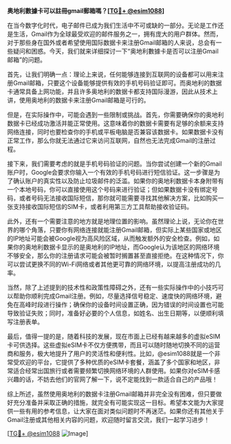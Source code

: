 **奥地利數據卡可以註冊gmail郵箱嗎？[[TG💪+ @esim1088](https://t.me/s/esim1088)]**

在当今数字化时代，电子邮件已成为我们生活中不可或缺的一部分。无论是工作还是生活，Gmail作为全球最受欢迎的邮件服务之一，拥有庞大的用户群体。然而，对于那些身在国外或者希望使用国际数据卡来注册Gmail邮箱的人来说，总会有一些疑问和困惑。今天，我们就来详细探讨一下“奥地利數據卡是否可以注册Gmail邮箱”的问题。

首先，让我们明确一点：理论上来说，任何能够连接到互联网的设备都可以用来注册Gmail邮箱，只要这个设备能够提供有效的手机号码验证即可。而奥地利的数据卡通常具备上网功能，并且许多奥地利的数据卡都支持国际漫游，因此从技术上讲，使用奥地利的数据卡来注册Gmail邮箱是可行的。

但是，在实际操作中，可能会遇到一些限制或挑战。首先，你需要确保你的奥地利数据卡已经成功激活并能正常使用。这意味着你的数据卡需要有足够的余额来支持网络连接，同时也要检查你的手机或平板电脑是否兼容该数据卡。如果数据卡没有正常工作，那么你就无法通过它来访问互联网，自然也无法完成Gmail的注册过程。

接下来，我们需要考虑的就是手机号码验证的问题。当你尝试创建一个新的Gmail账户时，Google会要求你输入一个有效的手机号码进行短信验证。这一步骤是为了确认账户的真实性以及防止垃圾邮件的泛滥。如果你的奥地利数据卡本身附带有一个本地号码，你可以直接使用这个号码来进行验证；但如果数据卡没有绑定号码，或者号码无法接收国际短信，那你就可能需要寻找其他解决方案，比如购买一张支持接收国际短信的SIM卡，或者利用第三方工具帮助接收验证码。

此外，还有一个需要注意的地方就是地理位置的影响。虽然理论上说，无论你在世界的哪个角落，只要你有网络连接就能注册Gmail邮箱，但实际上某些国家或地区的IP地址可能会被Google视为高风险区域，从而触发额外的安全检查。例如，如果你的奥地利数据卡显示的是奥地利的IP地址，而Google认为该地区的网络环境不够安全，那么你的注册请求可能会被暂时搁置甚至直接拒绝。在这种情况下，你可以尝试更换不同的Wi-Fi网络或者其他更可靠的网络环境，以提高注册成功的几率。

当然，除了上述提到的技术性和政策性障碍之外，还有一些实际操作中的小技巧可以帮助你顺利完成Gmail注册。例如，尽量选择信号稳定、速度快的网络环境，避免在高峰时段进行操作；确保你的设备时间设置正确，因为错误的时间设置也可能导致验证失败；同时，准备好必要的个人信息，如姓名、出生日期等，以便顺利填写注册表单。

最后，值得一提的是，随着科技的发展，现在市面上已经有越来越多的虚拟eSIM卡可供选择。这些虚拟eSIM卡不仅方便携带，而且可以随时随地切换不同的运营商和服务，极大地提升了用户的灵活性和便利性。比如，@esim1088就是一个非常受欢迎的平台，它提供了多种优质的eSIM卡套餐，涵盖了多个国家和地区，非常适合经常出国旅行或者需要频繁切换网络环境的人群使用。如果你对eSIM卡感兴趣的话，不妨去他们的官网了解一下，说不定能找到一款适合自己的产品哦！

综上所述，虽然使用奥地利的数据卡注册Gmail邮箱并非完全没有困难，但只要做好充分准备并采取正确的措施，就完全有可能实现这一目标。希望本文能为大家提供一些有用的参考信息，让大家在面对类似问题时不再迷茫。如果你还有其他关于Gmail注册或其他相关内容的问题，欢迎随时留言交流，我们一起学习进步！

[[TG💪+ @esim1088](https://t.me/s/esim1088) ![Image](https://i.postimg.cc/4NQfJmqS/Snipaste-2025-05-13-00-14-12.png)]